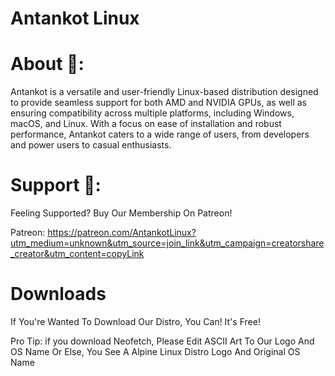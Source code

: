 # Antankot Linux

# About 📄:
Antankot is a versatile and user-friendly Linux-based distribution designed to provide seamless support for both AMD and NVIDIA GPUs, as well as ensuring compatibility across multiple platforms, including Windows, macOS, and Linux. With a focus on ease of installation and robust performance, Antankot caters to a wide range of users, from developers and power users to casual enthusiasts.

# Support 💫:
Feeling Supported? Buy Our Membership On Patreon!

Patreon: https://patreon.com/AntankotLinux?utm_medium=unknown&utm_source=join_link&utm_campaign=creatorshare_creator&utm_content=copyLink

# Downloads
If You're Wanted To Download Our Distro, You Can! It's Free!

Pro Tip: if you download Neofetch, Please Edit ASCII Art To Our Logo And OS Name Or Else, You See A Alpine Linux Distro Logo And Original OS Name
